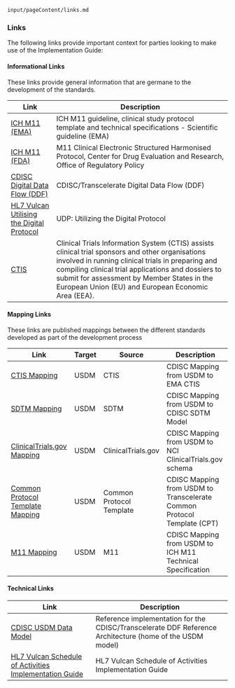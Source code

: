 `input/pageContent/links.md`

### Links

The following links provide important context for parties looking to make use of the Implementation Guide:

#### Informational Links

These links provide general information that are germane to the development of the standards.

| Link              | Description              |
| ----------------- | ------------------------ |
| [ICH M11 (EMA)](https://www.ema.europa.eu/en/ich-m11-guideline-clinical-study-protocol-template-technical-specifications-scientific-guideline) | ICH M11 guideline, clinical study protocol template and technical specifications - Scientific guideline (EMA)   | 
| [ICH M11 (FDA)](https://www.fda.gov/regulatory-information/search-fda-guidance-documents/m11-clinical-electronic-structured-harmonised-protocol) | M11 Clinical Electronic Structured Harmonised Protocol, Center for Drug Evaluation and Research, Office of Regulatory Policy |
| [CDISC Digital Data Flow (DDF)](https://www.cdisc.org/ddf) | CDISC/Transcelerate Digital Data Flow (DDF) |
| [HL7 Vulcan Utilising the Digital Protocol](https://www.hl7vulcan.org/udp-project) | UDP: Utilizing the Digital Protocol |
| [CTIS](https://euclinicaltrials.eu/ctis-for-sponsors/) | Clinical Trials Information System (CTIS) assists clinical trial sponsors and other organisations involved in running clinical trials in preparing and compiling clinical trial applications and dossiers to submit for assessment by Member States in the European Union (EU) and European Economic Area (EEA). |

#### Mapping Links

These links are published mappings between the different standards developed as part of the development process

| Link | Target | Source | Description |
| -------------- | -------------- | -------------- | -------------- |
| [CTIS Mapping](https://github.com/cdisc-org/DDF-RA/blob/main/Documents/Mappings/ctis_mapping.xlsx) | USDM | CTIS | CDISC Mapping from USDM to EMA CTIS |
| [SDTM Mapping](https://github.com/cdisc-org/DDF-RA/blob/main/Documents/Mappings/sdtm_mapping.xlsx) | USDM | SDTM | CDISC Mapping from USDM to CDISC SDTM Model |
| [ClinicalTrials.gov Mapping](https://github.com/cdisc-org/DDF-RA/blob/main/Documents/Mappings/ct-gov_mapping.xlsx) | USDM | ClinicalTrials.gov | CDISC Mapping from USDM to NCI ClinicalTrials.gov schema |
| [Common Protocol Template Mapping](https://github.com/cdisc-org/DDF-RA/blob/main/Documents/Mappings/cpt_mapping.xlsx) | USDM | Common Protocol Template | CDISC Mapping from USDM to Transcelerate Common Protocol Template (CPT) |
| [M11 Mapping](https://github.com/cdisc-org/DDF-RA/blob/main/Documents/Mappings/m11_mapping.xlsx) | USDM | M11 | CDISC Mapping from USDM to ICH M11 Technical Specification |

#### Technical Links

| Link              | Description              |
| ----------------- | ------------------------ |
| [CDISC USDM Data Model](https://github.com/cdisc-org/DDF-RA) | Reference implementation for the CDISC/Transcelerate DDF Reference Architecture (home of the USDM model) |
| [HL7 Vulcan Schedule of Activities Implementation Guide](https://hl7.org/fhir/uv/vulcan-schedule/) | HL7 Vulcan Schedule of Activities Implementation Guide |
